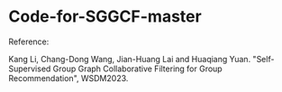 # Code-for-SGGCF-master

Reference:

Kang Li, Chang-Dong Wang, Jian-Huang Lai and Huaqiang Yuan. "Self-Supervised Group Graph Collaborative Filtering for Group Recommendation", WSDM2023.
